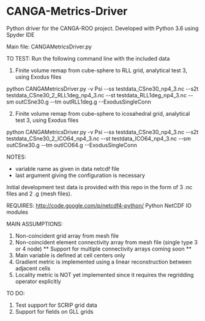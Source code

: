 # CANGA-Metrics-Driver
Python driver for the CANGA-ROO project. Developed with Python 3.6 using Spyder IDE

Main file: CANGAMetricsDriver.py

TO TEST: Run the following command line with the included data

1) Finite volume remap from cube-sphere to RLL grid, analytical test 3, using Exodus files

python CANGAMetricsDriver.py -v Psi --ss testdata_CSne30_np4_3.nc --s2t testdata_CSne30_2_RLL1deg_np4_3.nc --st testdata_RLL1deg_np4_3.nc --sm outCSne30.g --tm outRLL1deg.g --ExodusSingleConn

2) Finite volume remap from cube-sphere to icosahedral grid, analytical test 3, using Exodus files

python CANGAMetricsDriver.py -v Psi --ss testdata_CSne30_np4_3.nc --s2t testdata_CSne30_2_ICO64_np4_3.nc --st testdata_ICO64_np4_3.nc --sm outCSne30.g --tm outICO64.g --ExodusSingleConn

NOTES:
- variable name as given in data netcdf file
- last argument giving the configuration is necessary

Initial development test data is provided with this repo in the form of 3 .nc files and 2 .g (mesh files).

REQUIRES: http://code.google.com/p/netcdf4-python/ Python NetCDF IO modules

MAIN ASSUMPTIONS:
1) Non-coincident grid array from mesh file
2) Non-coincident element connectivity array from mesh file (single type 3 or 4 node)
    ** Support for multiple connectivity arrays coming soon **
3) Main variable is defined at cell centers only
4) Gradient metric is implemented using a linear reconstruction between adjacent cells
5) Locality metric is NOT yet implemented since it requires the regridding operator explicitly

TO DO:
1) Test support for SCRIP grid data
2) Support for fields on GLL grids
